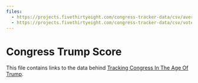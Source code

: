 ```yaml
---
files:
  - https://projects.fivethirtyeight.com/congress-tracker-data/csv/averages.csv
  - https://projects.fivethirtyeight.com/congress-tracker-data/csv/vote_predictions.csv
---
```

# Congress Trump Score

This file contains links to the data behind [Tracking Congress In The Age Of Trump](https://projects.fivethirtyeight.com/congress-trump-score/).

